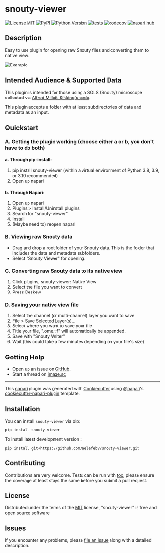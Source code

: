 # snouty-viewer

[![License MIT](https://img.shields.io/pypi/l/snouty-viewer.svg?color=green)](https://github.com/aelefebv/snouty-viewer/raw/main/LICENSE)
[![PyPI](https://img.shields.io/pypi/v/snouty-viewer.svg?color=green)](https://pypi.org/project/snouty-viewer)
[![Python Version](https://img.shields.io/pypi/pyversions/snouty-viewer.svg?color=green)](https://python.org)
[![tests](https://github.com/aelefebv/snouty-viewer/workflows/tests/badge.svg)](https://github.com/aelefebv/snouty-viewer/actions/workflows/test_and_deploy.yml)
[![codecov](https://codecov.io/gh/aelefebv/snouty-viewer/branch/main/graph/badge.svg)](https://codecov.io/gh/aelefebv/snouty-viewer)
[![napari hub](https://img.shields.io/endpoint?url=https://api.napari-hub.org/shields/snouty-viewer)](https://napari-hub.org/plugins/snouty-viewer)

## Description
Easy to use plugin for opening raw Snouty files and converting them to native view.

![Example](https://i.imgur.com/VirE5DM.gif)

## Intended Audience & Supported Data
This plugin is intended for those using a SOLS (Snouty) microscope collected via
[Alfred Millett-Sikking's code](https://github.com/amsikking/SOLS_microscope).

This plugin accepts a folder with at least subdirectories of data and metadata as an input.

## Quickstart

### A. Getting the plugin working (choose either a or b, you don't have to do both)
#### a. Through pip-install:
1. pip install snouty-viewer (within a virtual environment of Python 3.8, 3.9, or 3.10 recommended)
2. Open up napari
#### b. Through Napari:
1. Open up napari
2. Plugins > Install/Uninstall plugins
3. Search for "snouty-viewer"
4. Install
5. (Maybe need to) reopen napari

### B. Viewing raw Snouty data
- Drag and drop a root folder of your Snouty data. This is the folder that includes the data and metadata subfolders.
- Select "Snouty Viewer" for opening.

### C. Converting raw Snouty data to its native view
1. Click plugins, snouty-viewer: Native View
2. Select the file you want to convert
3. Press Deskew

### D. Saving your native view file
1. Select the channel (or multi-channel) layer you want to save
2. File > Save Selected Layer(s)...
3. Select where you want to save your file
4. Title your file, ".ome.tif" will automatically be appended.
5. Save with "Snouty Writer"
6. Wait (this could take a few minutes depending on your file's size)

## Getting Help
- Open up an issue on [GitHub](https://github.com/aelefebv/snouty-viewer/issues).
- Start a thread on [image.sc](https://forum.image.sc/)

----------------------------------

This [napari] plugin was generated with [Cookiecutter] using [@napari]'s [cookiecutter-napari-plugin] template.

<!--
Don't miss the full getting started guide to set up your new package:
https://github.com/napari/cookiecutter-napari-plugin#getting-started

and review the napari docs for plugin developers:
https://napari.org/plugins/index.html
-->

## Installation

You can install `snouty-viewer` via [pip]:

    pip install snouty-viewer



To install latest development version :

    pip install git+https://github.com/aelefebv/snouty-viewer.git


## Contributing

Contributions are very welcome. Tests can be run with [tox], please ensure
the coverage at least stays the same before you submit a pull request.

## License

Distributed under the terms of the [MIT] license,
"snouty-viewer" is free and open source software

## Issues

If you encounter any problems, please [file an issue] along with a detailed description.

[napari]: https://github.com/napari/napari
[Cookiecutter]: https://github.com/audreyr/cookiecutter
[@napari]: https://github.com/napari
[MIT]: http://opensource.org/licenses/MIT
[BSD-3]: http://opensource.org/licenses/BSD-3-Clause
[GNU GPL v3.0]: http://www.gnu.org/licenses/gpl-3.0.txt
[GNU LGPL v3.0]: http://www.gnu.org/licenses/lgpl-3.0.txt
[Apache Software License 2.0]: http://www.apache.org/licenses/LICENSE-2.0
[Mozilla Public License 2.0]: https://www.mozilla.org/media/MPL/2.0/index.txt
[cookiecutter-napari-plugin]: https://github.com/napari/cookiecutter-napari-plugin

[file an issue]: https://github.com/aelefebv/snouty-viewer/issues

[napari]: https://github.com/napari/napari
[tox]: https://tox.readthedocs.io/en/latest/
[pip]: https://pypi.org/project/pip/
[PyPI]: https://pypi.org/
